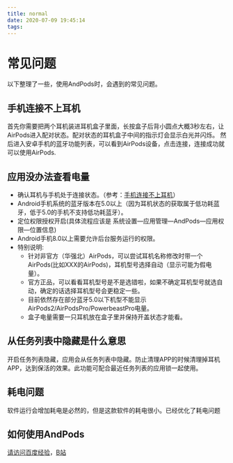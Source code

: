 ```yaml
---
title: normal
date: 2020-07-09 19:45:14
tags:
---
```


# 常见问题
以下整理了一些，使用AndPods时，会遇到的常见问题。
## 手机连接不上耳机
首先你需要把两个耳机装进耳机盒子里面，长按盒子后背小圆点大概3秒左右，让AirPods进入配对状态。配对状态的耳机盒子中间的指示灯会显示白光并闪烁。
    然后进入安卓手机的蓝牙功能列表，可以看到AirPods设备，点击连接，连接成功就可以使用AirPods.
## 应用没办法查看电量
* 确认耳机与手机处于连接状态。（参考：<a href="#手机连接不上耳机">手机连接不上耳机</a>）</li>
* Android手机系统的蓝牙版本在5.0以上（因为耳机状态的获取属于低功耗蓝牙，低于5.0的手机不支持低功耗蓝牙）。</li>
* 定位权限授权开启(具体流程应该是 系统设置—应用管理—AndPods—应用权限—位置信息)</li>
* Android手机8.0以上需要允许后台服务运行的权限。</li>
* 特别说明:
    * 针对非官方（华强北）AirPods，可以尝试耳机名称修改时带一个AirPods(比如XXX的AirPods)，耳机型号选择自动（显示可能为假电量）。</li>
    * 官方正品，可以看看耳机型号是不是选错啦，如果不确定耳机型号就选自动，确定的话选择耳机型号会更稳定一些。</li>
    * 目前依然存在部分蓝牙5.0以下机型不能显示AirPods2/AirPodsPro/PowerbeastPro电量。
    * 盒子电量需要一只耳机放在盒子里并保持开盖状态才能看。</li>
## 从任务列表中隐藏是什么意思
开启任务列表隐藏，应用会从任务列表中隐藏。防止清理APP的时候清理掉耳机APP，达到保活的效果。此功能可配合最近任务列表的应用锁一起使用。</p>
## 耗电问题
软件运行会增加耗电是必然的，但是这款软件的耗电很小。已经优化了耗电问题</p>
## 如何使用AndPods
[请访问百度经验](https://jingyan.baidu.com/article/215817f758e6321eda1423e9.html)，[B站](https://www.bilibili.com/video/av60323449)
